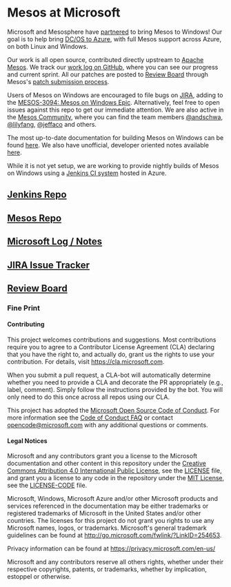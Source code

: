 # Mesos at Microsoft

Microsoft and Mesosphere have [partnered][announcement] to bring Mesos to Windows!
Our goal is to help bring [DC/OS to Azure][azure],
with full Mesos support across Azure, on both Linux and Windows.

Our work is all open source, contributed directly upstream to [Apache Mesos][github].
We track our [work log on GitHub][mesos-log], where you can see our progress and current sprint.
All our patches are posted to [Review Board][] through Mesos's [patch submission process][patch].

Users of Mesos on Windows are encouraged to file bugs on [JIRA][],
adding to the [MESOS-3094: Mesos on Windows Epic][epic].
Alternatively, feel free to open issues against this repo to get our immediate attention.
We are also active in the [Mesos Community][community],
where you can find the team members [@andschwa][], [@lilyfang][], [@jeffaco][] and others.

The most up-to-date documentation for building Mesos on Windows can be found [here][windows.md].
We also have unofficial, developer oriented notes available [here][notes].

While it is not yet setup, we are working to provide nightly builds of Mesos on Windows
using a [Jenkins CI system][mesos-jenkins] hosted in Azure.

## [Jenkins Repo][mesos-jenkins]

## [Mesos Repo][github]

## [Microsoft Log / Notes][mesos-log]

## [JIRA Issue Tracker][jira]

## [Review Board][]

[announcement]: https://azure.microsoft.com/en-us/blog/microsoft-and-mesosphere-partner-to-bring-mesos-container-orchestration-across-windows-and-linux-worlds/
[azure]: https://mesosphere.com/azure/

[github]: https://github.com/apache/mesos
[mesos-log]: https://github.com/Microsoft/mesos-log
[review board]: https://reviews.apache.org/dashboard/
[patch]: https://mesos.apache.org/documentation/latest/submitting-a-patch/

[JIRA]: https://issues.apache.org/jira/secure/Dashboard.jspa?selectPageId=12327654
[epic]: https://issues.apache.org/jira/browse/MESOS-3094
[community]: https://mesos.apache.org/community/
[@andschwa]: https://github.com/andschwa/
[@lilyfang]: https://github.com/lilyfang/
[@jeffaco]: https://github.com/jeffaco

[windows.md]: https://github.com/apache/mesos/blob/master/docs/windows.md
[notes]: https://github.com/Microsoft/mesos-log/tree/master/notes

[mesos-jenkins]: https://github.com/Microsoft/mesos-jenkins

### Fine Print

#### Contributing

This project welcomes contributions and suggestions.  Most contributions require you to agree to a
Contributor License Agreement (CLA) declaring that you have the right to, and actually do, grant us
the rights to use your contribution. For details, visit https://cla.microsoft.com.

When you submit a pull request, a CLA-bot will automatically determine whether you need to provide
a CLA and decorate the PR appropriately (e.g., label, comment). Simply follow the instructions
provided by the bot. You will only need to do this once across all repos using our CLA.

This project has adopted the [Microsoft Open Source Code of Conduct](https://opensource.microsoft.com/codeofconduct/).
For more information see the [Code of Conduct FAQ](https://opensource.microsoft.com/codeofconduct/faq/) or
contact [opencode@microsoft.com](mailto:opencode@microsoft.com) with any additional questions or comments.

#### Legal Notices

Microsoft and any contributors grant you a license to the Microsoft documentation and other content
in this repository under the [Creative Commons Attribution 4.0 International Public License](https://creativecommons.org/licenses/by/4.0/legalcode),
see the [LICENSE](LICENSE) file, and grant you a license to any code in the repository under the [MIT License](https://opensource.org/licenses/MIT), see the
[LICENSE-CODE](LICENSE-CODE) file.

Microsoft, Windows, Microsoft Azure and/or other Microsoft products and services referenced in the documentation
may be either trademarks or registered trademarks of Microsoft in the United States and/or other countries.
The licenses for this project do not grant you rights to use any Microsoft names, logos, or trademarks.
Microsoft's general trademark guidelines can be found at http://go.microsoft.com/fwlink/?LinkID=254653.

Privacy information can be found at https://privacy.microsoft.com/en-us/

Microsoft and any contributors reserve all others rights, whether under their respective copyrights, patents,
or trademarks, whether by implication, estoppel or otherwise.
